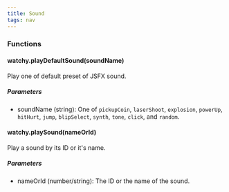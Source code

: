 ```yaml
---
title: Sound
tags: nav
---
```

### Functions
#### watchy.playDefaultSound(soundName)
Play one of default preset of JSFX sound.

##### Parameters
- soundName (string): One of `pickupCoin`, `laserShoot`, `explosion`, `powerUp`, `hitHurt`, `jump`, `blipSelect`, `synth`, `tone`, `click`, and `random`.

#### watchy.playSound(nameOrId)
Play a sound by its ID or it's name.

##### Parameters
- nameOrId (number/string): The ID or the name of the sound.